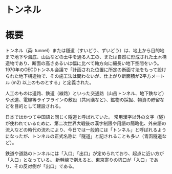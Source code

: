 # トンネル


<WikipediaCitation
  language="ja"
  title="トンネル"
  access="2023/06/16"
  version="94663571"
/>


# 概要

トンネル（英: tunnel）または隧道（すいどう、ずいどう）は、地上から目的地まで地下や海底、山岳などの土中を通る人工の、または自然に形成された土木構造物であり、断面の高さあるいは幅に比べて軸方向に細長い地下空間をいう。
1970年のOECDトンネル会議で「計画された位置に所定の断面寸法をもって設けられた地下構造物で、その施工法は問わないが、仕上がり断面積が2平方メートル (m2) 以上のものとする」と定義された。

人工のものは道路、鉄道（線路）といった交通路（山岳トンネル、地下鉄など）や水道、電線等ライフラインの敷設（共同溝など）、鉱物の採掘、物資の貯留などを目的として建設される。

日本ではかつて中国語と同じく隧道と呼ばれていた。
常用漢字以外の文字（隧）が使われているために、第二次世界大戦後の漢字制限や用語の簡略化、外来語の流入などの時代の流れにより、今日では一般的には「トンネル」と呼ばれるようになったが、トンネルの正式名称に「隧道」と記されることも多い（青函隧道など）。

鉄道や道路のトンネルには「入口」「出口」が定められており、起点に近い方が「入口」となっている。
新幹線で例えると、東京寄りの坑口が「入口」であり、その反対側が「出口」である。

